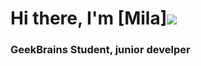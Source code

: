 # Hi there, I'm [Mila]![](https://github.com/blackcater/blackcater/raw/main/images/Hi.gif) 
### GeekBrains Student, junior develper

